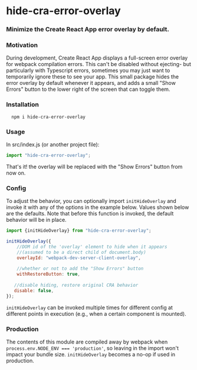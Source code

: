 # hide-cra-error-overlay

### Minimize the Create React App error overlay by default. ###

### Motivation
During development, Create React App displays a full-screen error overlay for webpack compilation errors. This can't be disabled without ejecting- but particularly with Typescript errors, sometimes you may just want to temporarily ignore these to see your app.
This small package hides the error overlay by default whenever it appears, and adds a small "Show Errors" button to the lower right of the screen 
that can toggle them.

### Installation
```
  npm i hide-cra-error-overlay
```
### Usage
In src/index.js (or another project file):
```javascript
import "hide-cra-error-overlay";
```
That's it! the overlay will be replaced with the "Show Errors" button from now on.

### Config
To adjust the behavior, you can optionally import `initHideOverlay` and invoke it with any of the options in the example below. Values shown below are the defaults. Note that before this function is invoked, the default behavior will be in place.
```javascript
import {initHideOverlay} from "hide-cra-error-overlay";

initHideOverlay({
    //DOM id of the 'overlay' element to hide when it appears
    //(assumed to be a direct child of document.body)
    overlayId: "webpack-dev-server-client-overlay", 
    
    //whether or not to add the "Show Errors" button
    withRestoreButton: true,
   
   //disable hiding, restore original CRA behavior
   disable: false, 
});
```
`initHideOverlay` can be invoked multiple times for different config at different points in execution (e.g., when a certain component is mounted).

### Production
The contents of this module are compiled away by webpack when `process.env.NODE_ENV === 'production'`, so leaving in the import won't impact your bundle size. `initHideOverlay` becomes a no-op if used in production.
